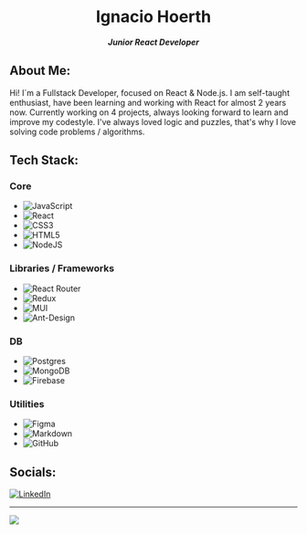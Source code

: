 <div style="text-align: center;">
<h1> Ignacio Hoerth </h1>
  
**_Junior React Developer_**
  
</div>

## About Me:

Hi! I´m a Fullstack Developer, focused on React & Node.js. I am self-taught enthusiast, have been learning and working with React for almost 2 years now. Currently working on 4 projects, always looking forward to learn and improve my codestyle. I've always loved logic and puzzles, that's why I love solving code problems / algorithms.

## Tech Stack:

### Core

- ![JavaScript](https://img.shields.io/badge/javascript-%23323330.svg?style=for-the-badge&logo=javascript&logoColor=%23F7DF1E)
- ![React](https://img.shields.io/badge/react-%2320232a.svg?style=for-the-badge&logo=react&logoColor=%2361DAFB)
- ![CSS3](https://img.shields.io/badge/css3-%231572B6.svg?style=for-the-badge&logo=css3&logoColor=white)
- ![HTML5](https://img.shields.io/badge/html5-%23E34F26.svg?style=for-the-badge&logo=html5&logoColor=white)
- ![NodeJS](https://img.shields.io/badge/node.js-6DA55F?style=for-the-badge&logo=node.js&logoColor=white)

### Libraries / Frameworks

- ![React Router](https://img.shields.io/badge/React_Router-CA4245?style=for-the-badge&logo=react-router&logoColor=white)
- ![Redux](https://img.shields.io/badge/redux-%23593d88.svg?style=for-the-badge&logo=redux&logoColor=white)
- ![MUI](https://img.shields.io/badge/MUI-%230081CB.svg?style=for-the-badge&logo=material-ui&logoColor=white)
- ![Ant-Design](https://img.shields.io/badge/-AntDesign-%230170FE?style=for-the-badge&logo=ant-design&logoColor=white)

### DB

- ![Postgres](https://img.shields.io/badge/postgres-%23316192.svg?style=for-the-badge&logo=postgresql&logoColor=white)
- ![MongoDB](https://img.shields.io/badge/MongoDB-%234ea94b.svg?style=for-the-badge&logo=mongodb&logoColor=white)
- ![Firebase](https://img.shields.io/badge/firebase-%23039BE5.svg?style=for-the-badge&logo=firebase)

### Utilities

- ![Figma](https://img.shields.io/badge/figma-%23F24E1E.svg?style=for-the-badge&logo=figma&logoColor=white)
- ![Markdown](https://img.shields.io/badge/markdown-%23000000.svg?style=for-the-badge&logo=markdown&logoColor=white)
- ![GitHub](https://img.shields.io/badge/GitHub-%23000000.svg?style=for-the-badge&logo=github&logoColor=white)

## Socials:

[![LinkedIn](https://img.shields.io/badge/LinkedIn-%230077B5.svg?logo=linkedin&logoColor=white)](https://linkedin.com/in/https://www.linkedin.com/in/ignaciohoerth/)

---

[![](https://visitcount.itsvg.in/api?id=iHoerth&icon=0&color=0)](https://visitcount.itsvg.in)

